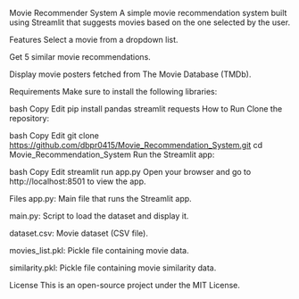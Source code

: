 Movie Recommender System
A simple movie recommendation system built using Streamlit that suggests movies based on the one selected by the user.

Features
Select a movie from a dropdown list.

Get 5 similar movie recommendations.

Display movie posters fetched from The Movie Database (TMDb).

Requirements
Make sure to install the following libraries:

bash
Copy
Edit
pip install pandas streamlit requests
How to Run
Clone the repository:

bash
Copy
Edit
git clone https://github.com/dbpr0415/Movie_Recommendation_System.git
cd Movie_Recommendation_System
Run the Streamlit app:

bash
Copy
Edit
streamlit run app.py
Open your browser and go to http://localhost:8501 to view the app.

Files
app.py: Main file that runs the Streamlit app.

main.py: Script to load the dataset and display it.

dataset.csv: Movie dataset (CSV file).

movies_list.pkl: Pickle file containing movie data.

similarity.pkl: Pickle file containing movie similarity data.

License
This is an open-source project under the MIT License.
